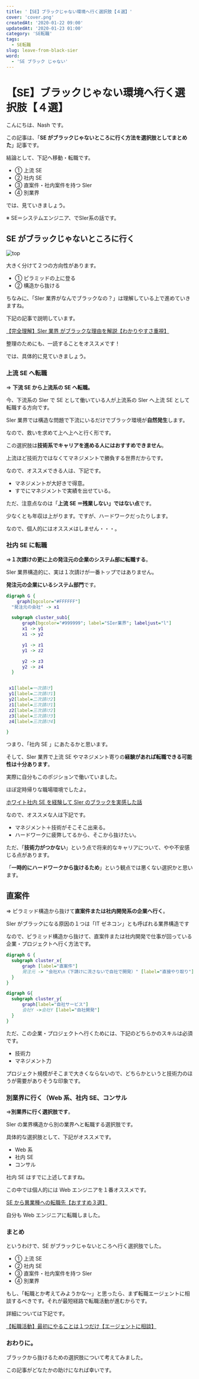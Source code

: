 ```yaml
---
title: '【SE】ブラックじゃない環境へ行く選択肢【４選】'
cover: 'cover.png'
createdAt: '2020-01-22 09:00'
updatedAt: '2020-01-23 01:00'
category: 'SE転職'
tags:
  - SE転職
slug: leave-from-black-sier
word:
  - 'SE ブラック じゃない'
---
```


# 【SE】ブラックじゃない環境へ行く選択肢【４選】

こんにちは、Nash です。

この記事は、「**SE がブラックじゃないところに行く方法を選択肢としてまとめた**」記事です。

結論として、下記へ移動・転職です。

- ① 上流 SE
- ② 社内 SE
- ③ 直案件・社内案件を持つ SIer
- ④ 別業界

では、見ていきましょう。

※ SE＝システムエンジニア、でSIer系の話です。

## SE がブラックじゃないところに行く

![top](./cover.png)

大きく分けて２つの方向性があります。

- ① ピラミッドの上に登る
- ② 構造から抜ける

ちなみに、「SIer 業界がなんでブラックなの？」は理解している上で進めていきますね。

下記の記事で説明しています。

[【完全理解】SIer 業界 がブラックな理由を解説【わかりやすさ重視】](./reason-of-se-black)

整理のためにも、一読することをオススメです！

では、具体的に見ていきましょう。

### 上流 SE へ転職

⇒ **下流 SE から上流系の SE へ転職。**

今、下流系の SIer で SE として働いている人が上流系の SIer へ上流 SE として転職する方向です。

SIer 業界では構造な問題で下流にいるだけでブラック環境が**自然発生**します。

なので、救いを求めて上へ上へと行く形です。

この選択肢は**技術系でキャリアを進める人にはおすすめできません**。

上流ほど技術力ではなくてマネジメントで勝負する世界だからです。

なので、オススメできる人は、下記です。

- マネジメントが大好きで得意。
- すでにマネジメントで実績を出せている。

ただ、注意点なのは「**上流 SE ＝残業しない」ではない点**です。

少なくとも年収は上がります。ですが、ハードワークだったりします。

なので、個人的にはオススメはしません・・・。

### 社内 SE に転職

⇒**１次請けの更に上の発注元の企業のシステム部に転職する**。

SIer 業界構造的に、実は１次請けが一番トップではありません。

**発注元の企業にいるシステム部門**です。

```dot
digraph G {
    graph[bgcolor="#FFFFFF"]
  "発注元の会社" -> x1

  subgraph cluster_sub1{
      graph[bgcolor="#999999"; label="SIer業界"; labeljust="l"]
      x1 -> y1
      x1 -> y2

      y1 -> z1
      y1 -> z2

      y2 -> z3
      y2 -> z4
  }


 x1[label=一次請け]
 y1[label=二次請け1]
 y2[label=二次請け2]
 z1[label=三次請け1]
 z2[label=三次請け2]
 z3[label=三次請け3]
 z4[label=三次請け4]

}
```

つまり、「社内 SE 」にあたるかと思います。

そして、SIer 業界で上流 SE やマネジメント寄りの**経験があれば転職できる可能性は十分あります**。

実際に自分もこのポジションで働いていました。

ほぼ定時帰りな職場環境でしたよ。

[ホワイト社内 SE を経験して SIer のブラックを実感した話](./white-internal-se-and-black-se)

なので、オススメな人は下記です。

- マネジメント＋技術がそこそこ出来る。
- ハードワークに疲弊してるから、そこから抜けたい。

ただ、「**技術力がつかない**」という点で将来的なキャリアについて、やや不安感じる点があります。

「**一時的にハードワークから抜けるため**」という観点では悪くない選択かと思います。

## 直案件

⇒ ピラミッド構造から抜けて**直案件または社内開発系の企業へ行く**。

SIer がブラックになる原因の１つは「IT ゼネコン」とも呼ばれる業界構造です

なので、ピラミッド構造から抜けて、直案件または社内開発で仕事が回っている企業・プロジェクトへ行く方法です。

```dot
digraph G {
  subgraph cluster_x{
      graph [label="直案件"]
      発注元 -> "会社X\n（下請けに流さないで自社で開発）" [label="直接やり取り"]
  }
}
```

```dot
digraph G{
  subgraph cluster_y{
      graph[label="自社サービス"]
      会社Y ->会社Y [label="自社開発"]
  }
}
```

ただ、この企業・プロジェクトへ行くためには、下記のどちらかのスキルは必須です。

<!-- TODO：上流スキルSEのスキルを整理（1/25） -->

- 技術力
- マネジメント力

プロジェクト規模がそこまで大きくならないので、どちらかというと技術力のほうが需要がありそうな印象です。

### 別業界に行く（Web 系、社内 SE、コンサル

⇒**別業界に行く選択肢です**。

SIer の業界構造から別の業界へと転職する選択肢です。

具体的な選択肢として、下記がオススメです。

- Web 系
- 社内 SE
- コンサル

社内 SE はすでに上述してますね。

この中では個人的には Web エンジニアを１番オススメです。

[SE から異業種への転職先【おすすめ３選】](./recommend-job-change-choices-from-se)

自分も Web エンジニアに転職しました。

### まとめ

というわけで、SE がブラックじゃないところへ行く選択肢でした。

- ① 上流 SE
- ② 社内 SE
- ③ 直案件・社内案件を持つ SIer
- ④ 別業界

もし、「転職とか考えてみようかな〜」と思ったら、まず転職エージェントに相談するべきです。それが最短経路で転職活動が進むからです。

詳細については下記です。

[【転職活動】最初にやることは１つだけ【エージェントに相談】](./job-change-do-one)

### おわりに。

ブラックから抜けるための選択肢について考えてみました。

この記事がどなたかの助けになれば幸いです。
